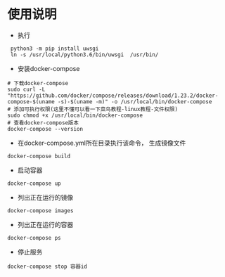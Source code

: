 # 使用说明
 
 - 执行 
```shell script
 python3 -m pip install uwsgi
 ln -s /usr/local/python3.6/bin/uwsgi  /usr/bin/
```
 - 安装docker-compose
 ```shell script
# 下载docker-compose
sudo curl -L "https://github.com/docker/compose/releases/download/1.23.2/docker-compose-$(uname -s)-$(uname -m)" -o /usr/local/bin/docker-compose
# 添加可执行权限(这里不懂可以看一下菜鸟教程-linux教程-文件权限)
sudo chmod +x /usr/local/bin/docker-compose
# 查看docker-compose版本
docker-compose --version
```

 - 在docker-compose.yml所在目录执行该命令， 生成镜像文件
```shell script
docker-compose build
```

 - 启动容器
```shell script
docker-compose up
```

 - 列出正在运行的镜像
```shell script
docker-compose images
```

 - 列出正在运行的容器
```shell script
docker-compose ps
```

 - 停止服务
```shell script
docker-compose stop 容器id
```